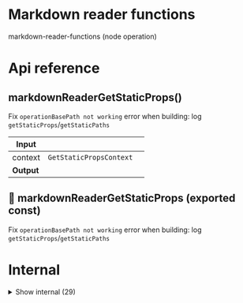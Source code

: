 # Markdown reader functions

markdown-reader-functions (node operation)



# Api reference

## markdownReaderGetStaticProps()

Fix `operationBasePath not working` error when building: log `getStaticProps`/`getStaticPaths`


| Input      |    |    |
| ---------- | -- | -- |
| context | `GetStaticPropsContext` |  |
| **Output** |    |    |



## 📄 markdownReaderGetStaticProps (exported const)

Fix `operationBasePath not working` error when building: log `getStaticProps`/`getStaticPaths`

# Internal

<details><summary>Show internal (29)</summary>
  
  # copyStaticAssets()

uses `getMarkdownReferencePaths` for all markdown files in the `markdown-reader-ui` and copies them into the `markdown-reader-web/public` folder, keeping the original folder structure.

NB: Removes all files in the public folder first.

To get a file from public assets after running this function, you need to get it from the `projectRelativeFilePath`, not the file relative, so you need to render it differently.


| Input      |    |    |
| ---------- | -- | -- |
| markdownReaderPages | `MarkdownReaderPage`[] |  |,| config (optional) | { operationName?: string, <br /> } |  |
| **Output** |    |    |



## getAllMarkdownReaderPages()

....? I should've commented this

const hasDocs = !!relativeDocsPages.find(

(x) => x.queryPath.toLowerCase() === "docs/readme"

);

if (!hasDocs) {

const hasRootReadme = fs.existsSync(path.join(projectRoot, "README.md"));

if (hasRootReadme) {

relativeDocsPages.unshift({

queryPath: "docs/readme",

filePath: "README.md",

isMenuItem: true,

});

}

}

Gets all pages of a bundle based on the fs and database

Pages it finds:

- operation-readmes
- multiple docs basePaths with all folders and markdown pages there in (`/[project-relative-path]`)
- `/dictionary`
- all markdown model types we have in the db-sdk, optionally, depending on config

Requirements:

- README should always be on top in a folder.
- numbers and extensions are omitted from paths, but still connected to the right file
- If the docs doesn't have a readme, the /docs/readme path shows the root readme.

Does not include AugmentedWord. Just the main pages, not with queries and hashes

Used to generate the menu


| Input      |    |    |
| ---------- | -- | -- |
| config (optional) | { manualProjectRoot?: string, <br /> } |  |
| **Output** |    |    |



## getFolderExplorationInfo()

Gets exploration information about a folder

- reads README.md in current folder
- reads OPERATION.md in child folders, or README.md if that doesn't exist
- gets an intro from those markdown files and returns that (uses `getMarkdownIntro`)


| Input      |    |    |
| ---------- | -- | -- |
| nestedPathObject | `NestedPathObject` |  |,| queryPath | string |  |,| projectRoot | string |  |
| **Output** |    |    |



## getMarkdownModelPages()

Transforms all your markdown models into  markdown reader pages

Steps:
- Finds all markdown model types from the database config
- Gets their basepaths according to `fs-orm` convention
- Checks if they actually exist
- Finds all markdown therein
- Makess markdown reader pages out of them


| Input      |    |    |
| ---------- | -- | -- |
| projectRoot | string |  |
| **Output** |    |    |



## getMarkdownPageInfo()

If a markdown page is found, this function fetches all metadata needed to render that markdown page


| Input      |    |    |
| ---------- | -- | -- |
| projectRoot | string |  |,| nestedPathObject | `NestedPathObject` |  |,| queryPath | string |  |,| contentPage | `MarkdownReaderPage` |  |
| **Output** |    |    |



## getMarkdownReaderPages()

Gets all markdownreader pages for multiple basePaths. Can add a prefix, can also remove the last folder of basePath from the suffix.


| Input      |    |    |
| ---------- | -- | -- |
| - | | |
| **Output** |    |    |



## getMarkdownReaderQueryPaths()

| Input      |    |    |
| ---------- | -- | -- |
| config (optional) | { manualProjectRoot?: string, <br /> } |  |
| **Output** |    |    |



## getOperationPages()

| Input      |    |    |
| ---------- | -- | -- |
| projectRoot | string |  |,| bundleMarkdownReaderConfig (optional) | `BundleMarkdownReaderConfig` |  |
| **Output** |    |    |



## getPublicMarkdownFilePaths()

Returns all absolute markdown file paths within a basePath which are not drafts and which are not marked private (through frontmatter)


| Input      |    |    |
| ---------- | -- | -- |
| baseFolderPath | string |  |,| includeFoldersWithResults (optional) | boolean |  |
| **Output** |    |    |



## getTodoPages()

gets all todo pages as markdownreader pages


| Input      |    |    |
| ---------- | -- | -- |
| projectRoot | string |  |
| **Output** |    |    |



## markdownReaderGetStaticPaths()

Function that tells Next.js what the pages are that need to be statically generated


| Input      |    |    |
| ---------- | -- | -- |
| context | `GetStaticPathsContext` |  |
| **Output** |    |    |



## removeExtensionsFromPath()

- Removes numbers from file or foldernames in a path.
- Removes extension of files
- Returns the new path without numbers and without extension

Works for files and folders


| Input      |    |    |
| ---------- | -- | -- |
| relativePath | string |  |
| **Output** | `String`   |    |



## removeNumberPrefix()

removes number prefixes from a file or folder name. Does not remove extension

defaults to untitled if the file or folder has no name after removing numbers.


| Input      |    |    |
| ---------- | -- | -- |
| fileOrFolderName | string |  |
| **Output** | `String`   |    |



## shouldExposeMarkdownFile()

| Input      |    |    |
| ---------- | -- | -- |
| parameters | `Frontmatter` |  |
| **Output** | {  }   |    |



## 📄 availableExtensions (exported const)

## 📄 copyStaticAssets (exported const)

uses `getMarkdownReferencePaths` for all markdown files in the `markdown-reader-ui` and copies them into the `markdown-reader-web/public` folder, keeping the original folder structure.

NB: Removes all files in the public folder first.

To get a file from public assets after running this function, you need to get it from the `projectRelativeFilePath`, not the file relative, so you need to render it differently.


## 📄 getAllMarkdownReaderPages (exported const)

Gets all pages of a bundle based on the fs and database

Pages it finds:

- operation-readmes
- multiple docs basePaths with all folders and markdown pages there in (`/[project-relative-path]`)
- `/dictionary`
- all markdown model types we have in the db-sdk, optionally, depending on config

Requirements:

- README should always be on top in a folder.
- numbers and extensions are omitted from paths, but still connected to the right file
- If the docs doesn't have a readme, the /docs/readme path shows the root readme.

Does not include AugmentedWord. Just the main pages, not with queries and hashes

Used to generate the menu


## 📄 getFolderExplorationInfo (exported const)

Gets exploration information about a folder

- reads README.md in current folder
- reads OPERATION.md in child folders, or README.md if that doesn't exist
- gets an intro from those markdown files and returns that (uses `getMarkdownIntro`)


## 📄 getMarkdownModelPages (exported const)

Transforms all your markdown models into  markdown reader pages

Steps:
- Finds all markdown model types from the database config
- Gets their basepaths according to `fs-orm` convention
- Checks if they actually exist
- Finds all markdown therein
- Makess markdown reader pages out of them


## 📄 getMarkdownPageInfo (exported const)

If a markdown page is found, this function fetches all metadata needed to render that markdown page


## 📄 getMarkdownReaderPages (exported const)

Gets all markdownreader pages for multiple basePaths. Can add a prefix, can also remove the last folder of basePath from the suffix.


## 📄 getMarkdownReaderQueryPaths (exported const)

## 📄 getOperationPages (exported const)

## 📄 getPublicMarkdownFilePaths (exported const)

Returns all absolute markdown file paths within a basePath which are not drafts and which are not marked private (through frontmatter)


## 📄 getTodoPages (exported const)

gets all todo pages as markdownreader pages


## 📄 markdownReaderGetStaticPaths (exported const)

Function that tells Next.js what the pages are that need to be statically generated


## 📄 removeExtensionsFromPath (exported const)

- Removes numbers from file or foldernames in a path.
- Removes extension of files
- Returns the new path without numbers and without extension

Works for files and folders


## 📄 removeNumberPrefix (exported const)

removes number prefixes from a file or folder name. Does not remove extension

defaults to untitled if the file or folder has no name after removing numbers.


## 📄 shouldExposeMarkdownFile (exported const)

  </details>

